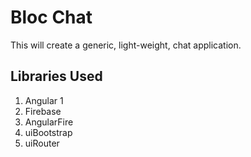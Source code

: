 # Bloc Chat
This will create a generic, light-weight, chat application.


## Libraries Used
1. Angular 1
2. Firebase
3. AngularFire
4. uiBootstrap
5. uiRouter
